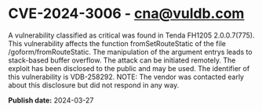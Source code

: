 # CVE-2024-3006 - cna@vuldb.com

A vulnerability classified as critical was found in Tenda FH1205 2.0.0.7(775). This vulnerability affects the function fromSetRouteStatic of the file /goform/fromRouteStatic. The manipulation of the argument entrys leads to stack-based buffer overflow. The attack can be initiated remotely. The exploit has been disclosed to the public and may be used. The identifier of this vulnerability is VDB-258292. NOTE: The vendor was contacted early about this disclosure but did not respond in any way.

**Publish date:** 2024-03-27
